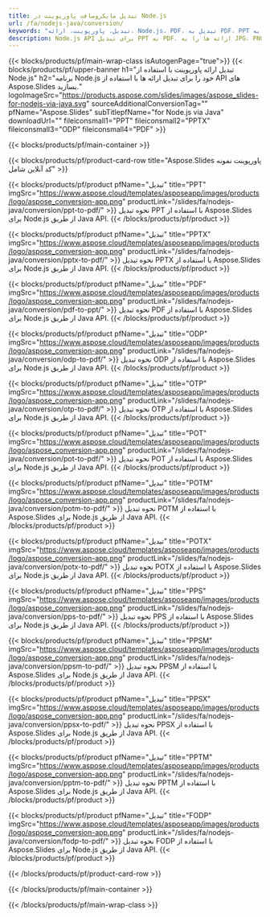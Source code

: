 ```yaml
---
title: تبدیل مایکروسافت پاورپوینت در Node.js
url: /fa/nodejs-java/conversion/
keywords: "تبدیل، پاورپوینت، ارائه، Node.js، PDF، تبدیل به PDF، PPT به PDF"
description: Node.js API برای تبدیل PPT به PDF. ارائه ها را به JPG، PNG و فرمت های دیگر در Node.js تبدیل کنید.
---
```



{{< blocks/products/pf/main-wrap-class isAutogenPage="true">}}
{{< blocks/products/pf/upper-banner h1="تبدیل ارائه پاورپوینت با استفاده از Node.js" h2="برنامه Node.js خود را برای تبدیل ارائه ها با استفاده از API های Aspose.Slides بسازید." logoImageSrc="https://products.aspose.com/slides/images/aspose_slides-for-nodejs-via-java.svg" sourceAdditionalConversionTag="" pfName="Aspose.Slides" subTitlepfName="for Node.js via Java" downloadUrl="" fileiconsmall1="PPT" fileiconsmall2="PPTX" fileiconsmall3="ODP" fileiconsmall4="PDF" >}}

{{< blocks/products/pf/main-container >}}

{{< blocks/products/pf/product-card-row title="Aspose.Slides پاورپوینت نمونه کد آنلاین شامل" >}}

{{< blocks/products/pf/product pfName="تبدیل" title="PPT" imgSrc="https://www.aspose.cloud/templates/asposeapp/images/products/logo/aspose_conversion-app.png" productLink="/slides/fa/nodejs-java/conversion/ppt-to-pdf/" >}}
نحوه تبدیل PPT با استفاده از Aspose.Slides برای Node.js از طریق Java API.
{{< /blocks/products/pf/product >}}

{{< blocks/products/pf/product pfName="تبدیل" title="PPTX" imgSrc="https://www.aspose.cloud/templates/asposeapp/images/products/logo/aspose_conversion-app.png" productLink="/slides/fa/nodejs-java/conversion/pptx-to-pdf/" >}}
نحوه تبدیل PPTX با استفاده از Aspose.Slides برای Node.js از طریق Java API.
{{< /blocks/products/pf/product >}}

{{< blocks/products/pf/product pfName="تبدیل" title="PDF" imgSrc="https://www.aspose.cloud/templates/asposeapp/images/products/logo/aspose_conversion-app.png" productLink="/slides/fa/nodejs-java/conversion/pdf-to-ppt/" >}}
نحوه تبدیل PDF با استفاده از Aspose.Slides برای Node.js از طریق Java API.
{{< /blocks/products/pf/product >}}

{{< blocks/products/pf/product pfName="تبدیل" title="ODP" imgSrc="https://www.aspose.cloud/templates/asposeapp/images/products/logo/aspose_conversion-app.png" productLink="/slides/fa/nodejs-java/conversion/odp-to-pdf/" >}}
نحوه تبدیل ODP با استفاده از Aspose.Slides برای Node.js از طریق Java API.
{{< /blocks/products/pf/product >}}

{{< blocks/products/pf/product pfName="تبدیل" title="OTP" imgSrc="https://www.aspose.cloud/templates/asposeapp/images/products/logo/aspose_conversion-app.png" productLink="/slides/fa/nodejs-java/conversion/otp-to-pdf/" >}}
نحوه تبدیل OTP با استفاده از Aspose.Slides برای Node.js از طریق Java API.
{{< /blocks/products/pf/product >}}

{{< blocks/products/pf/product pfName="تبدیل" title="POT" imgSrc="https://www.aspose.cloud/templates/asposeapp/images/products/logo/aspose_conversion-app.png" productLink="/slides/fa/nodejs-java/conversion/pot-to-pdf/" >}}
نحوه تبدیل POT با استفاده از Aspose.Slides برای Node.js از طریق Java API.
{{< /blocks/products/pf/product >}}

{{< blocks/products/pf/product pfName="تبدیل" title="POTM" imgSrc="https://www.aspose.cloud/templates/asposeapp/images/products/logo/aspose_conversion-app.png" productLink="/slides/fa/nodejs-java/conversion/potm-to-pdf/" >}}
نحوه تبدیل POTM با استفاده از Aspose.Slides برای Node.js از طریق Java API.
{{< /blocks/products/pf/product >}}

{{< blocks/products/pf/product pfName="تبدیل" title="POTX" imgSrc="https://www.aspose.cloud/templates/asposeapp/images/products/logo/aspose_conversion-app.png" productLink="/slides/fa/nodejs-java/conversion/potx-to-pdf/" >}}
نحوه تبدیل POTX با استفاده از Aspose.Slides برای Node.js از طریق Java API.
{{< /blocks/products/pf/product >}}

{{< blocks/products/pf/product pfName="تبدیل" title="PPS" imgSrc="https://www.aspose.cloud/templates/asposeapp/images/products/logo/aspose_conversion-app.png" productLink="/slides/fa/nodejs-java/conversion/pps-to-pdf/" >}}
نحوه تبدیل PPS با استفاده از Aspose.Slides برای Node.js از طریق Java API.
{{< /blocks/products/pf/product >}}

{{< blocks/products/pf/product pfName="تبدیل" title="PPSM" imgSrc="https://www.aspose.cloud/templates/asposeapp/images/products/logo/aspose_conversion-app.png" productLink="/slides/fa/nodejs-java/conversion/ppsm-to-pdf/" >}}
نحوه تبدیل PPSM با استفاده از Aspose.Slides برای Node.js از طریق Java API.
{{< /blocks/products/pf/product >}}

{{< blocks/products/pf/product pfName="تبدیل" title="PPSX" imgSrc="https://www.aspose.cloud/templates/asposeapp/images/products/logo/aspose_conversion-app.png" productLink="/slides/fa/nodejs-java/conversion/ppsx-to-pdf/" >}}
نحوه تبدیل PPSX با استفاده از Aspose.Slides برای Node.js از طریق Java API.
{{< /blocks/products/pf/product >}}

{{< blocks/products/pf/product pfName="تبدیل" title="PPTM" imgSrc="https://www.aspose.cloud/templates/asposeapp/images/products/logo/aspose_conversion-app.png" productLink="/slides/fa/nodejs-java/conversion/pptm-to-pdf/" >}}
نحوه تبدیل PPTM با استفاده از Aspose.Slides برای Node.js از طریق Java API.
{{< /blocks/products/pf/product >}}

{{< blocks/products/pf/product pfName="تبدیل" title="FODP" imgSrc="https://www.aspose.cloud/templates/asposeapp/images/products/logo/aspose_conversion-app.png" productLink="/slides/fa/nodejs-java/conversion/fodp-to-pdf/" >}}
نحوه تبدیل FODP با استفاده از Aspose.Slides برای Node.js از طریق Java API.
{{< /blocks/products/pf/product >}}



{{< /blocks/products/pf/product-card-row >}}

{{< /blocks/products/pf/main-container >}}
    
{{< /blocks/products/pf/main-wrap-class >}}